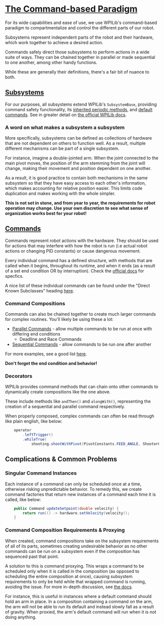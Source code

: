 # [The Command-based Paradigm](https://docs.wpilib.org/en/stable/docs/software/commandbased/what-is-command-based.html)

For its wide capabilities and ease of use, we use WPILib's command-based paradigm to compartmentalize and control the different parts of our robot.

Subsystems represent independent parts of the robot and their hardware, which work together to achieve a desired action.

Commands safely direct those subsystems to perform actions in a wide suite of ways. They can be chained together in parallel or made sequential to one another, among other handy functions.

While these are generally their definitions, there's a fair bit of nuance to both.

## [Subsystems](https://docs.wpilib.org/en/stable/docs/software/commandbased/subsystems.html)

For our purposes, all subsystems extend WPILib's `SubsystemBase`, providing command safety functionality, its [inherited periodic methods](https://docs.wpilib.org/en/stable/docs/software/commandbased/subsystems.html#periodic), and [default commands](https://docs.wpilib.org/en/stable/docs/software/commandbased/subsystems.html#default-commands). See in greater detail on [the official WPILib docs](https://docs.wpilib.org/en/stable/docs/software/commandbased/subsystems.html).

### A word on what makes a subsystem a subsystem

More specifically, subsystems can be defined as collections of hardware that are not dependent on others to function well. As a result, multiple different mechanisms can be part of a single subsystem.

For instance, imagine a double-jointed arm. When the joint connected to the main pivot moves, the position of the arm stemming from the joint will change, making their movement and position dependent on one another.

As a result, it is good practice to contain both mechanisms in the same subsystem so that they have easy access to each other's information, which makes accounting for relative position easier. This limits code duplication and makes working with the whole simpler.

**This is not set in stone, and from year to year, the requirements for robot operation may change. Use your own discretion to see what sense of organization works best for your robot!**

## [Commands](https://docs.wpilib.org/en/stable/docs/software/commandbased/commands.html)

Commands represent robot actions with the hardware. They should be used for actions that may interfere with how the robot is run (i.e actual robot actions or changing PID constants) or cause dangerous movement.

Every individual command has a defined structure, with methods that are called when it begins, throughout its runtime, and when it ends (as a result of a set end condition OR by interruption). Check the [official docs](https://docs.wpilib.org/en/stable/docs/software/commandbased/commands.html) for specfics.

A nice list of these individual commands can be found under the "Direct Known Subclasses" heading [here](https://github.wpilib.org/allwpilib/docs/release/java/edu/wpi/first/wpilibj2/command/Command.html).

### Command Compositions

Commands can also be chained together to create much larger commands for complex routines. You'll likely be using these a lot:

- [Parallel Commands](https://docs.wpilib.org/en/stable/docs/software/commandbased/command-compositions.html#parallel) - allow multiple commands to be run at once with differing end conditions
  - Deadline and Race Commands
- [Sequential Commands](https://docs.wpilib.org/en/stable/docs/software/commandbased/command-compositions.html#sequence) - allow commands to be run one after another

For more examples, see a good list [here](https://docs.wpilib.org/en/stable/docs/software/commandbased/command-compositions.html#composition-types).

**Don't forget the end condition and behavior!**

### Decorators

WPILib provides command methods that can chain onto other commands to dynamically create compositions like the one above.

These include methods like `andThen()` and `alongWith()`, representing the creation of a sequential and parallel command respectively.

When properly composed, complex commands can often be read through like plain english, like below:

```java
    operator
        .leftTrigger()
        .whileTrue(
            shooting.shootWithPivot(PivotConstants.FEED_ANGLE, ShooterConstants.DEFAULT_VELOCITY));
```

## Complications & Common Problems

### Singular Command Instances

Each instance of a command can only be scheduled once at a time, otherwise risking unpredictable behavior. To remedy this, we create command factories that return new instances of a command each time it is called, like below:

```java
    public Command updateSetpoint(double velocity) {
        return run(() -> hardware.setVelocity(velocity));
    }
```

### Command Composition Requirements & Proxying

When created, command compositions take on the subsystem requirements of all of its parts, sometimes creating undesirable behavior as no other commands can be run on a subsystem even if the composition has sequenced past that point.

A solution to this is command proxying. This wraps a command to be scheduled only when it is called in the composition (as opposed to scheduling the entire composition at once), causing subsystem requirements to only be held while that wrapped command is running, avoiding the issue. For more in-depth discussion, see [the docs](https://docs.wpilib.org/en/stable/docs/software/commandbased/command-compositions.html#scheduling-other-commands).

For instance, this is useful in instances where a default command should hold an arm in place. In a composition containing a command on the arm, the arm will not be able to run its default and instead slowly fall as a result of gravity. When proxied, the arm's default command will run when it is not doing anything.
